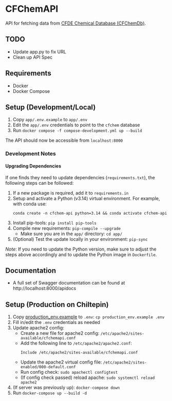 # CFChemAPI

API for fetching data from [CFDE Chemical Database (CFChemDb)](https://github.com/unmtransinfo/CFChemDb).

## TODO

- Update app.py to fix URL
- Clean up API Spec

## Requirements

- Docker
- Docker Compose

## Setup (Development/Local)

1. Copy `app/.env.example` to `app/.env`
2. Edit the `app/.env` credentials to point to the `cfchem` database
3. Run `docker compose -f compose-development.yml up --build`

The API should now be accessible from `localhost:8000`

### Development Notes

#### Upgrading Dependencies

If one finds they need to update dependencies (`requirements.txt`), the following steps can be followed:

1. If a new package is required, add it to `requirements.in`
2. Setup and activate a Python (v3.14) virtual environment. For example, with conda use:
   ```
   conda create -n cfchem-api python=3.14 && conda activate cfchem-api
   ```
3. Install pip-tools: `pip install pip-tools`
4. Compile new requirements: `pip-compile --upgrade`
   - Make sure you are in the `app/` directory: `cd app/`
5. (Optional) Test the update locally in your environment: `pip-sync`

_Note_: If you need to update the Python version, make sure to adjust the steps above accordingly and to update the Python image in `Dockerfile`.

## Documentation

- A full set of Swagger documentation can be found at http://localhost:8000/apidocs

## Setup (Production on Chiltepin)

1. Copy [production_env.example](production_env.example) to `.env`: `cp production_env.example .env`
2. Fill in/edit the `.env` credentials as needed
3. Update apache2 config:
   - Create a new file for apache2 config: `/etc/apache2/sites-available/cfchemapi.conf`
   - Add the following line to `/etc/apache2/apache2.conf`:
     ```
     Include /etc/apache2/sites-available/cfchemapi.conf
     ```
   - Update the apache2 virtual config file: `/etc/apache2/sites-enabled/000-default.conf`
   - Run config check: `sudo apachectl configtest`
   - (If config check passed) reload apache: `sudo systemctl reload apache2`
4. (If server was previously up): `docker-compose down`
5. Run `docker-compose up --build -d`
